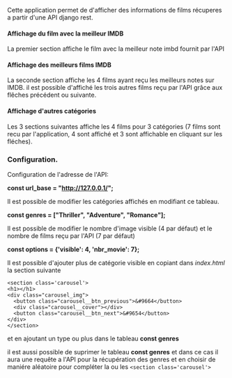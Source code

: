 Cette application permet de d'afficher des informations de films récuperes a partir d'une API django rest.


#### Affichage du film avec la meilleur IMDB
La premier section affiche le film avec la meilleur note imbd fournit par l'API


#### Affichage des meilleurs films IMDB
La seconde section affiche les 4 films ayant reçu les meilleurs notes sur IMDB. il est possible d'affiché les trois autres films reçu par l'API grâce aux flêches précédent ou suivante.


#### Affichage d'autres catégories
Les 3 sections suivantes affiche les 4 films pour 3 catégories (7 films sont recu par l'application, 4 sont affiché et 3 sont affichable en cliquant sur les fléches).

### Configuration.
Configuration de l'adresse de l'API:

__const url_base = "http://127.0.0.1/";__


Il est possible de modifier les catégories affichés en modifiant ce tableau.

__const genres = ["Thriller", "Adventure", "Romance"];__

Il est possible de modifier le nombre d'image visible (4 par défaut) et le nombre de films reçu par l'API (7 par défaut)

__const options = {'visible': 4, 'nbr_movie': 7};__

Il est possible d'ajouter plus de catégorie visible en copiant dans *index.html* la section suivante

```
<section class='carousel'>
<h1></h1>
<div class="carousel_img">
  <button class="carousel__btn_previous">&#9664</button>
  <div class="carousel__cover"></div>
  <button class="carousel__btn_next">&#9654</button>
</div>
</section>
```

et en ajoutant un type ou plus dans le tableau __const genres__

il est aussi possible de suprimer le tableau __const genres__ et dans ce cas il aura une requête a l'API pour la récupération des genres et en choisir de maniére aléatoire pour compléter la ou les `<section class='carousel'>`